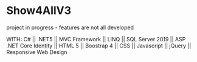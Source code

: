 # Show4AllV3

project in progress - features are not all developed

WITH:
C# || .NET5 || MVC Framework || LINQ || SQL Server 2019 || ASP .NET Core Identity || HTML 5 || Boostrap 4 || CSS || Javascript || jQuery || Responsive Web Design 
